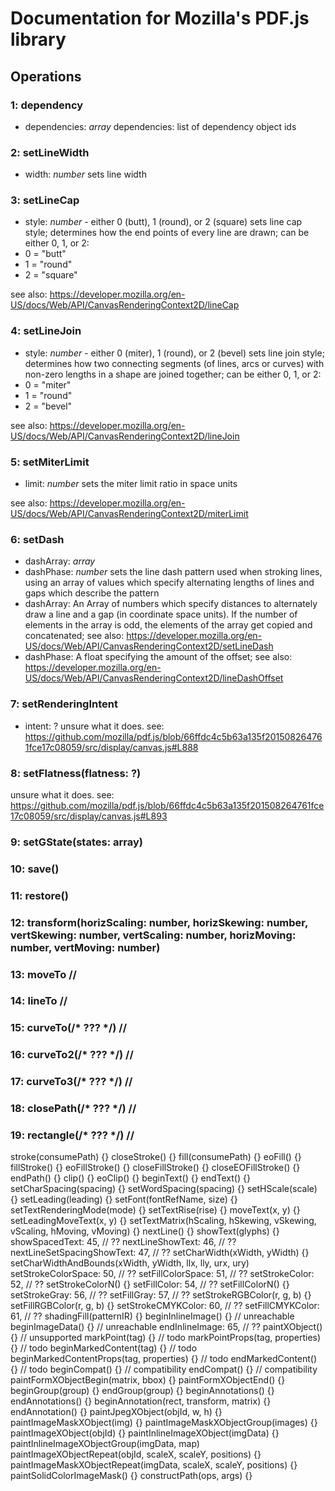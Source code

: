 # Documentation for Mozilla's PDF.js library
## Operations
### 1: dependency
* dependencies: *array*
dependencies: list of dependency object ids

### 2: setLineWidth
* width: *number*
sets line width

### 3: setLineCap
* style: *number* - either 0 (butt), 1 (round), or 2 (square)
sets line cap style; determines how the end points of every line are drawn; can be either 0, 1, or 2:
* 0 = "butt"
* 1 = "round"
* 2 = "square"

see also: https://developer.mozilla.org/en-US/docs/Web/API/CanvasRenderingContext2D/lineCap

### 4: setLineJoin
* style: *number* - either 0 (miter), 1 (round), or 2 (bevel)
sets line join style; determines how two connecting segments (of lines, arcs or curves) with non-zero lengths in a shape are joined together; can be either 0, 1, or 2:
* 0 = "miter"
* 1 = "round"
* 2 = "bevel"

see also: https://developer.mozilla.org/en-US/docs/Web/API/CanvasRenderingContext2D/lineJoin

### 5: setMiterLimit
* limit: *number*
sets the miter limit ratio in space units

see also: https://developer.mozilla.org/en-US/docs/Web/API/CanvasRenderingContext2D/miterLimit

### 6: setDash
* dashArray: *array*
* dashPhase: *number*
sets the line dash pattern used when stroking lines, using an array of values which specify alternating lengths of lines and gaps which describe the pattern
* dashArray: An Array of numbers which specify distances to alternately draw a line and a gap (in coordinate space units). If the number of elements in the array is odd, the elements of the array get copied and concatenated; see also: https://developer.mozilla.org/en-US/docs/Web/API/CanvasRenderingContext2D/setLineDash
* dashPhase: A float specifying the amount of the offset; see also: https://developer.mozilla.org/en-US/docs/Web/API/CanvasRenderingContext2D/lineDashOffset

### 7: setRenderingIntent
* intent: ?
unsure what it does. see: https://github.com/mozilla/pdf.js/blob/66ffdc4c5b63a135f201508264761fce17c08059/src/display/canvas.js#L888

### 8: setFlatness(flatness: ?)
unsure what it does. see: https://github.com/mozilla/pdf.js/blob/66ffdc4c5b63a135f201508264761fce17c08059/src/display/canvas.js#L893

### 9: setGState(states: array)

### 10: save()

### 11: restore()

### 12: transform(horizScaling: number, horizSkewing: number, vertSkewing: number, vertScaling: number, horizMoving: number,  vertMoving: number)

### 13: moveTo //

### 14: lineTo //

### 15: curveTo(/* ??? */) //

### 16: curveTo2(/* ??? */) //

### 17: curveTo3(/* ??? */) //

### 18: closePath(/* ??? */) //

### 19: rectangle(/* ??? */) //
  stroke(consumePath) {}
  closeStroke() {}
  fill(consumePath) {}
  eoFill() {}
  fillStroke() {}
  eoFillStroke() {}
  closeFillStroke() {}
  closeEOFillStroke() {}
  endPath() {}
  clip() {}
  eoClip() {}
  beginText() {}
  endText() {}
  setCharSpacing(spacing) {}
  setWordSpacing(spacing) {}
  setHScale(scale) {}
  setLeading(leading) {}
  setFont(fontRefName, size) {}
  setTextRenderingMode(mode) {}
  setTextRise(rise) {}
  moveText(x, y) {}
  setLeadingMoveText(x, y) {}
  setTextMatrix(hScaling, hSkewing, vSkewing,
    vScaling, hMoving,  vMoving) {}
  nextLine() {}
  showText(glyphs) {}
  showSpacedText: 45, // ??
  nextLineShowText: 46, // ??
  nextLineSetSpacingShowText: 47, // ??
  setCharWidth(xWidth, yWidth) {}
  setCharWidthAndBounds(xWidth, yWidth, llx, lly, urx, ury)
  setStrokeColorSpace: 50, // ??
  setFillColorSpace: 51, // ??
  setStrokeColor: 52, // ??
  setStrokeColorN() {}
  setFillColor: 54, // ??
  setFillColorN() {}
  setStrokeGray: 56, // ??
  setFillGray: 57, // ??
  setStrokeRGBColor(r, g, b) {}
  setFillRGBColor(r, g, b) {}
  setStrokeCMYKColor: 60, // ??
  setFillCMYKColor: 61, // ??
  shadingFill(patternIR) {}
  beginInlineImage() {} // unreachable
  beginImageData() {} // unreachable
  endInlineImage: 65, // ??
  paintXObject() {} // unsupported
  markPoint(tag) {} // todo
  markPointProps(tag, properties) {} // todo
  beginMarkedContent(tag) {} // todo
  beginMarkedContentProps(tag, properties) {} // todo
  endMarkedContent() {} // todo
  beginCompat() {} // compatibility
  endCompat() {} // compatibility
  paintFormXObjectBegin(matrix, bbox) {}
  paintFormXObjectEnd() {}
  beginGroup(group) {}
  endGroup(group) {}
  beginAnnotations() {}
  endAnnotations() {}
  beginAnnotation(rect, transform, matrix) {}
  endAnnotation() {}
  paintJpegXObject(objId, w, h) {}
  paintImageMaskXObject(img) {}
  paintImageMaskXObjectGroup(images) {}
  paintImageXObject(objId) {}
  paintInlineImageXObject(imgData) {}
  paintInlineImageXObjectGroup(imgData, map)
  paintImageXObjectRepeat(objId, scaleX, scaleY, positions) {}
  paintImageMaskXObjectRepeat(imgData, scaleX, scaleY, positions) {}
  paintSolidColorImageMask() {}
  constructPath(ops, args) {}
